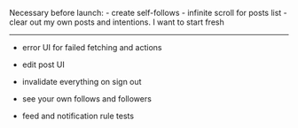 Necessary before launch:
    - create self-follows
    - infinite scroll for posts list
    - clear out my own posts and intentions. I want to start fresh

-----------------------------

- error UI for failed fetching and actions
- edit post UI
- invalidate everything on sign out

- see your own follows and followers

- feed and notification rule tests
